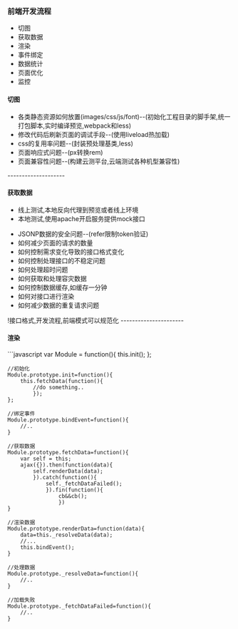 <h3>前端开发流程</h3>
<ul>
    <li>切图</li>
    <li>获取数据</li>
    <li>渲染</li>
    <li>事件绑定</li>
    <li>数据统计</li>
    <li>页面优化</li>
    <li>监控</li>
</ul>

<h4>切图</h4>
<ul>
    <li>各类静态资源如何放置(images/css/js/font)--(初始化工程目录的脚手架,统一打包脚本,实时编译预览,webpack和less)</li>
    <li>修改代码后刷新页面的调试手段--(使用liveload热加载)</li>
    <li>css的复用率问题--(封装预处理基类,less)</li>
    <li>页面响应式问题--(px转换rem)</li>
    <li>页面兼容性问题--(构建云测平台,云端测试各种机型兼容性)</li>
</ul>
--------------------
<h4>获取数据</h4>
<ul>
    <li>线上测试,本地反向代理到预览或者线上环境</li>
    <li>本地测试,使用apache开启服务提供mock接口</li>
</ul>
<ul>
    <li>JSONP数据的安全问题--(refer限制token验证)</li>
    <li>如何减少页面的请求的数量</li>
    <li>如何控制需求变化导致的接口格式变化</li>
    <li>如何控制处理接口的不稳定问题</li>
    <li>如何处理超时问题</li>
    <li>如何获取和处理容灾数据</li>
    <li>如何控制数据缓存,如缓存一分钟</li>
    <li>如何对接口进行渲染</li>
    <li>如何减少数据的重复请求问题</li>
</ul>
!接口格式,开发流程,前端模式可以规范化
----------------------
<h4>渲染</h4>
```javascript
    var Module = function(){
        this.init();
    };

    //初始化
    Module.prototype.init=function(){
        this.fetchData(function(){
            //do something..
            });
    };

    //绑定事件
    Module.prototype.bindEvent=function(){
        //..
    }

    //获取数据
    Module.prototype.fetchData=function(){
        var self = this;
        ajax({}).then(function(data){
            self.renderData(data);
            }).catch(function(){
                self._fetchDataFailed();
                }).fin(function(){
                    cb&&cb();
                    })
    }
    
    //渲染数据
    Module.prototype.renderData=function(data){
        data=this._resolveData(data);
        //...
        this.bindEvent();
    }

    //处理数据
    Module.prototype._resolveData=function(){
        //..
    }
    
    //加载失败
    Module.prototype._fetchDataFailed=function(){
        //..
    }


